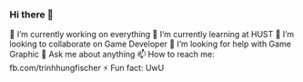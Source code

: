 ### Hi there 👋
🔭 I’m currently working on everything
🌱 I’m currently learning at HUST
👯 I’m looking to collaborate on Game Developer
🤔 I’m looking for help with Game Graphic
💬 Ask me about anything
📫 How to reach me: fb.com/trinhhungfischer
⚡ Fun fact: UwU
